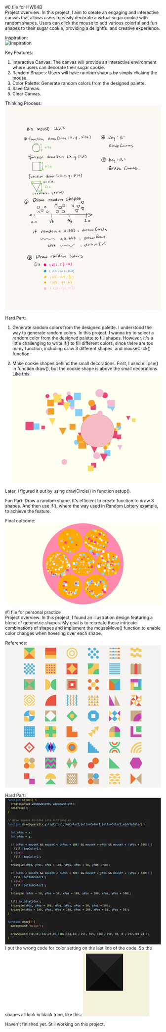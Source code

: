 #0 file for HW04B  
Project overview: In this project, I aim to create an engaging and interactive canvas that allows users to easily decorate a virtual sugar cookie with random shapes. Users can click the mouse to add various colorful and fun shapes to their sugar cookie, providing a delightful and creative experience.  

Inspiration:  
![Inspiration](./0Inspiration.jpg) 

Key Features:
1. Interactive Canvas: The canvas will provide an interactive environment where users can decorate their sugar cookie.
2. Random Shapes: Users will have random shapes by simply clicking the mouse.
3. Color Palette: Generate random colors from the designed palette.
4. Save Canvas.
5. Clear Canvas.  

Thinking Process:
![Process](./0process.jpg)  

Hard Part:  

1. Generate random colors from the designed palette. I understood the way to generate random colors. In this project, I wanna try to select a random color from the designed palette to fill shapes. However, it's a little challenging to write if() to fill different colors, since there are too many function, including draw 3 different shapes, and mouseClick() function.

2. Make cookie shapes behind the small decorations. First, I used ellipse() in function draw(), but the cookie shape is above the small decorations. Like this:  
![Wrong1](./Wrong1.png)  

Later, I figured it out by using drawCircle() in function setup().

Fun Part:
Draw a random shape. It's efficient to create function to draw 3 shapes. And then use if(), where the way used in Random Lottery example, to achieve the feature.  

Final outcome:
![SavedCanvas](./myCanvas.png)  

#1 file for personal practice  
Project overview: In this project, I found an illustration design featuring a blend of geometric shapes. My goal is to recreate these intricate combinations of shapes and implement the mouseMove() function to enable color changes when hovering over each shape.

Reference:
![Reference](./IMG_5084.jpg)

Hard Part:  
![wrongcolorcode](./wrongcolorcode.png)
I put the wrong code for color setting on the last line of the code. So the shapes all look in black tone, like this:
![wrongcolorcode](./Wrong2.png)

Haven't finished yet. Still working on this project.

